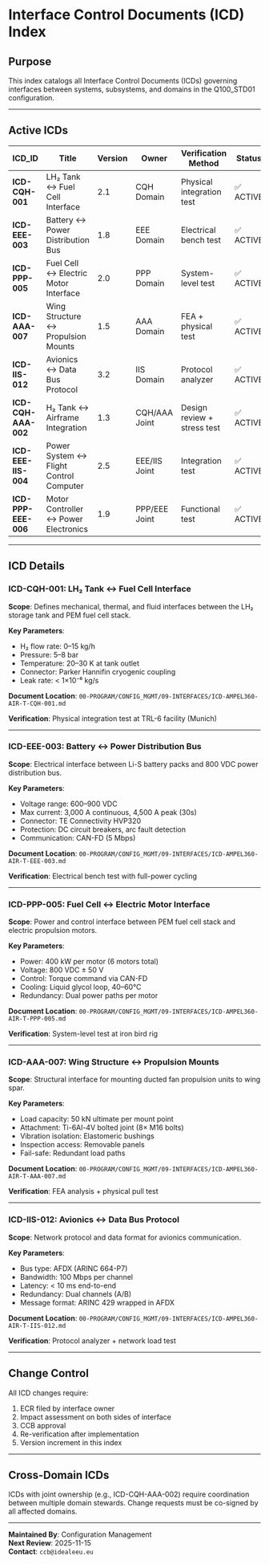 <!-- UTCS: utcs://AMPEL360-AIR-T/BWB-H2-Hy-E/Q100_STD01 -->

# Interface Control Documents (ICD) Index

## Purpose

This index catalogs all Interface Control Documents (ICDs) governing interfaces between systems, subsystems, and domains in the Q100_STD01 configuration.

---

## Active ICDs

| ICD_ID | Title | Version | Owner | Verification Method | Status | Last Updated |
|--------|-------|---------|-------|-------------------|--------|--------------|
| **ICD-CQH-001** | LH₂ Tank ↔ Fuel Cell Interface | 2.1 | CQH Domain | Physical integration test | ✅ ACTIVE | 2025-10-01 |
| **ICD-EEE-003** | Battery ↔ Power Distribution Bus | 1.8 | EEE Domain | Electrical bench test | ✅ ACTIVE | 2025-09-25 |
| **ICD-PPP-005** | Fuel Cell ↔ Electric Motor Interface | 2.0 | PPP Domain | System-level test | ✅ ACTIVE | 2025-10-10 |
| **ICD-AAA-007** | Wing Structure ↔ Propulsion Mounts | 1.5 | AAA Domain | FEA + physical test | ✅ ACTIVE | 2025-09-15 |
| **ICD-IIS-012** | Avionics ↔ Data Bus Protocol | 3.2 | IIS Domain | Protocol analyzer | ✅ ACTIVE | 2025-10-05 |
| **ICD-CQH-AAA-002** | H₂ Tank ↔ Airframe Integration | 1.3 | CQH/AAA Joint | Design review + stress test | ✅ ACTIVE | 2025-08-30 |
| **ICD-EEE-IIS-004** | Power System ↔ Flight Control Computer | 2.5 | EEE/IIS Joint | Integration test | ✅ ACTIVE | 2025-09-20 |
| **ICD-PPP-EEE-006** | Motor Controller ↔ Power Electronics | 1.9 | PPP/EEE Joint | Functional test | ✅ ACTIVE | 2025-10-08 |

---

## ICD Details

### ICD-CQH-001: LH₂ Tank ↔ Fuel Cell Interface

**Scope**: Defines mechanical, thermal, and fluid interfaces between the LH₂ storage tank and PEM fuel cell stack.

**Key Parameters**:
- H₂ flow rate: 0–15 kg/h
- Pressure: 5–8 bar
- Temperature: 20–30 K at tank outlet
- Connector: Parker Hannifin cryogenic coupling
- Leak rate: < 1×10⁻⁶ kg/s

**Document Location**: `00-PROGRAM/CONFIG_MGMT/09-INTERFACES/ICD-AMPEL360-AIR-T-CQH-001.md`

**Verification**: Physical integration test at TRL-6 facility (Munich)

---

### ICD-EEE-003: Battery ↔ Power Distribution Bus

**Scope**: Electrical interface between Li-S battery packs and 800 VDC power distribution bus.

**Key Parameters**:
- Voltage range: 600–900 VDC
- Max current: 3,000 A continuous, 4,500 A peak (30s)
- Connector: TE Connectivity HVP320
- Protection: DC circuit breakers, arc fault detection
- Communication: CAN-FD (5 Mbps)

**Document Location**: `00-PROGRAM/CONFIG_MGMT/09-INTERFACES/ICD-AMPEL360-AIR-T-EEE-003.md`

**Verification**: Electrical bench test with full-power cycling

---

### ICD-PPP-005: Fuel Cell ↔ Electric Motor Interface

**Scope**: Power and control interface between PEM fuel cell stack and electric propulsion motors.

**Key Parameters**:
- Power: 400 kW per motor (6 motors total)
- Voltage: 800 VDC ± 50 V
- Control: Torque command via CAN-FD
- Cooling: Liquid glycol loop, 40–60°C
- Redundancy: Dual power paths per motor

**Document Location**: `00-PROGRAM/CONFIG_MGMT/09-INTERFACES/ICD-AMPEL360-AIR-T-PPP-005.md`

**Verification**: System-level test at iron bird rig

---

### ICD-AAA-007: Wing Structure ↔ Propulsion Mounts

**Scope**: Structural interface for mounting ducted fan propulsion units to wing spar.

**Key Parameters**:
- Load capacity: 50 kN ultimate per mount point
- Attachment: Ti-6Al-4V bolted joint (8× M16 bolts)
- Vibration isolation: Elastomeric bushings
- Inspection access: Removable panels
- Fail-safe: Redundant load paths

**Document Location**: `00-PROGRAM/CONFIG_MGMT/09-INTERFACES/ICD-AMPEL360-AIR-T-AAA-007.md`

**Verification**: FEA analysis + physical pull test

---

### ICD-IIS-012: Avionics ↔ Data Bus Protocol

**Scope**: Network protocol and data format for avionics communication.

**Key Parameters**:
- Bus type: AFDX (ARINC 664-P7)
- Bandwidth: 100 Mbps per channel
- Latency: < 10 ms end-to-end
- Redundancy: Dual channels (A/B)
- Message format: ARINC 429 wrapped in AFDX

**Document Location**: `00-PROGRAM/CONFIG_MGMT/09-INTERFACES/ICD-AMPEL360-AIR-T-IIS-012.md`

**Verification**: Protocol analyzer + network load test

---

## Change Control

All ICD changes require:
1. ECR filed by interface owner
2. Impact assessment on both sides of interface
3. CCB approval
4. Re-verification after implementation
5. Version increment in this index

---

## Cross-Domain ICDs

ICDs with joint ownership (e.g., ICD-CQH-AAA-002) require coordination between multiple domain stewards. Change requests must be co-signed by all affected domains.

---

**Maintained By**: Configuration Management  
**Next Review**: 2025-11-15  
**Contact**: `ccb@idealeeu.eu`
